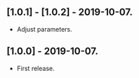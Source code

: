 ## [1.0.1] - [1.0.2] - 2019-10-07.

-   Adjust parameters.

## [1.0.0] - 2019-10-07.

-   First release.